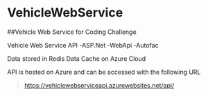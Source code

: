 # VehicleWebService

##Vehicle Web Service for Coding Challenge

Vehicle Web Service API
-ASP.Net
-WebApi
-Autofac

Data stored in Redis Data Cache on Azure Cloud


API is hosted on Azure and can be accessed with the following URL

> https://vehiclewebserviceapi.azurewebsites.net/api/


